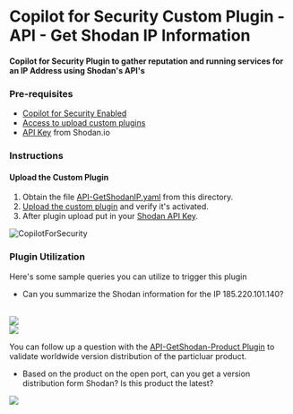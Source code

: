 # Copilot for Security Custom Plugin - API - Get Shodan IP Information

#### Copilot for Security Plugin to gather reputation and running services for an IP Address using Shodan's API's

### Pre-requisites

* [Copilot for Security Enabled](https://learn.microsoft.com/en-us/security-copilot/get-started-security-copilot#onboarding-to-microsoft-security-copilot)
* [Access to upload custom plugins](https://learn.microsoft.com/en-us/security-copilot/manage-plugins?tabs=securitycopilotplugin#managing-custom-plugins)
* [API Key](https://developer.shodan.io/api/requirements) from Shodan.io

### Instructions
#### Upload the Custom Plugin

1. Obtain the file [API-GetShodanIP.yaml](https://github.com/SCStelz/CopilotForSecurity/blob/main/CustomPlugIns/API-GetShodanIP/API-GetShodanIP.yaml) from this directory.
2. [Upload the custom plugin](https://learn.microsoft.com/en-us/security-copilot/manage-plugins?tabs=securitycopilotplugin#add-custom-plugins) and verify it's activated.
3. After plugin upload put in your [Shodan API Key](https://learn.microsoft.com/en-us/security-copilot/plugin_api#configure-authentication-1).

![CopilotForSecurity](https://learn.microsoft.com/en-us/security-copilot/media/add-plugin-button.png)

### Plugin Utilization

Here's some sample queries you can utilize to trigger this plugin

* Can you summarize the Shodan information for the IP 185.220.101.140?
<br>
<img src="https://github.com/SCStelz/CopilotForSecurity/blob/main/Images/Shodan-ip.png"/>
<br>
<img src="https://github.com/SCStelz/CopilotForSecurity/blob/main/Images/shodan-ip-2-masked.png"/>

You can follow up a question with the [API-GetShodan-Product Plugin](https://github.com/SCStelz/CopilotForSecurity/tree/main/CustomPlugIns/API-GetShodanProduct) to validate worldwide version distribution of the particluar product.
<br>
* Based on the product on the open port, can you get a version distribution form Shodan? Is this product the latest?
<img src="https://github.com/SCStelz/CopilotForSecurity/blob/main/Images/shodan-product-masked.png"/>

